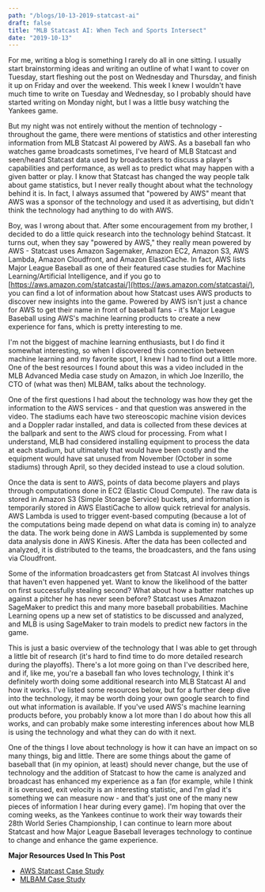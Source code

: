 ```yaml
---
path: "/blogs/10-13-2019-statcast-ai"
draft: false 
title: "MLB Statcast AI: When Tech and Sports Intersect"
date: "2019-10-13"
---
```


For me, writing a blog is something I rarely do all in one sitting. I usually start brainstorming ideas and writing an outline of what I want to cover on Tuesday, start fleshing out the post on Wednesday and Thursday, and finish it up on Friday and over the weekend. This week I knew I wouldn't have much time to write on Tuesday and Wednesday, so I probably should have started writing on Monday night, but I was a little busy watching the Yankees game.

But my night was not entirely without the mention of technology - throughout the game, there were mentions of statistics and other interesting information from MLB Statcast AI powered by AWS. As a baseball fan who watches game broadcasts sometimes, I've heard of MLB Statcast and seen/heard Statcast data used by broadcasters to discuss a player's capabilities and performance, as well as to predict what may happen with a given batter or play. I know that Statcast has changed the way people talk about game statistics, but I never really thought about what the technology behind it is. In fact, I always assumed that "powered by AWS" meant that AWS was a sponsor of the technology and used it as advertising, but didn't think the technology had anything to do with AWS.

Boy, was I wrong about that. After some encouragement from my brother, I decided to do a little quick research into the technology behind Statcast. It turns out, when they say "powered by AWS," they really mean powered by AWS - Statcast uses Amazon Sagemaker, Amazon EC2, Amazon S3, AWS Lambda, Amazon Cloudfront, and Amazon ElastiCache. In fact, AWS lists Major League Baseball as one of their featured case studies for Machine Learning/Artificial Intelligence, and if you go to [https://aws.amazon.com/statcastai/](https://aws.amazon.com/statcastai/), you can find a lot of information about how Statcast uses AWS products to discover new insights into the game. Powered by AWS isn't just a chance for AWS to get their name in front of baseball fans - it's Major League Baseball using AWS's machine learning products to create a new experience for fans, which is pretty interesting to me.

I'm not the biggest of machine learning enthusiasts, but I do find it somewhat interesting, so when I discovered this connection  between machine learning and my favorite sport, I knew I had to find out a little more. One of the best resources I found about this was a video included in the MLB Advanced Media case study on Amazon, in which Joe Inzerillo, the CTO of (what was then) MLBAM, talks about the technology.

One of the first questions I had about the technology was how they get the information to the AWS services - and that question was answered in the video. The stadiums each have two stereoscopic machine vision devices and a Doppler radar installed, and data is collected from these devices at the ballpark and sent to the AWS cloud for processing. From what I understand, MLB had considered installing equipment to process the data at each stadium, but ultimately that would have been costly and the equipment would have sat unused from November (October in some stadiums) through April, so they decided instead to use a cloud solution.

Once the data is sent to AWS, points of data become players and plays through computations done in EC2 (Elastic Cloud Compute). The raw data is stored in Amazon S3 (Simple Storage Service) buckets, and information is temporarily stored in AWS ElastiCache to allow quick retrieval for analysis. AWS Lambda is used to trigger event-based computing (because a lot of the computations being made depend on what data is coming in) to analyze the data. The work being done in AWS Lambda is supplemented by some data analysis done in AWS Kinesis. After the data has been collected and analyzed, it is distributed to the teams, the broadcasters, and the fans using via Cloudfront. 

Some of the information broadcasters get from Statcast AI involves things that haven't even happened yet. Want to know the likelihood of the batter on first successfully stealing second? What about how a batter matches up against a pitcher he has never seen before? Statcast uses Amazon SageMaker to predict this and many more baseball probabilities. Machine Learning opens up a new set of statistics to be discussed and analyzed, and MLB is using SageMaker to train models to predict new factors in the game.

This is just a basic overview of the technology that I was able to get through a little bit of research (it's hard to find time to do more detailed research during the playoffs). There's a lot more going on than I've described here, and if, like me, you're a baseball fan who loves technology, I think it's definitely worth doing some additional research into MLB Statcast AI and how it works. I've listed some resources below, but for a further deep dive into the technology, it may be worth doing your own google search to find out what information is available. If you've used AWS's machine learning products before, you probably know a lot more than I do about how this all works, and can probably make some interesting inferences about how MLB is using the technology and what they can do with it next.

One of the things I love about technology is how it can have an impact on so many things, big and little. There are some things about the game of baseball that (in my opinion, at least) should never change, but the use of technology and the addition of Statcast to how the came is analyzed and broadcast has enhanced my experience as a fan (for example, while I think it is overused, exit velocity is an interesting statistic, and I'm glad it's something we can measure now - and that's just one of the many new pieces of information I hear during every game). I'm hoping that over the coming weeks, as the Yankees continue to work their way towards their 28th World Series Championship, I can continue to learn more about Statcast and how Major League Baseball leverages technology to continue to change and enhance the game experience.

**Major Resources Used In This Post**
- [AWS Statcast Case Study](https://aws.amazon.com/statcastai/)
- [MLBAM Case Study](https://aws.amazon.com/solutions/case-studies/major-league-baseball-mlbam/)